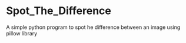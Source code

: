 # Spot_The_Difference
A simple python program to spot he difference between an image using pillow library
